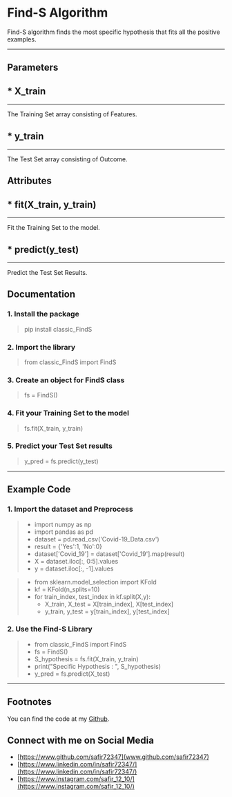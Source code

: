 Find-S Algorithm
===================


Find-S algorithm finds the most specific hypothesis that fits all the positive examples.

----------

Parameters
-------------

## * X_train 
-------------
The Training Set array consisting of Features.

## * y_train
-------------
The Test Set array consisting of Outcome.


Attributes
-------------

## * fit(X_train, y_train)
-------------
Fit the Training Set to the model.

## * predict(y_test)
-------------
Predict the Test Set Results.



<i class="icon-file"></i> Documentation
-------------

### 1.  Install the package
>  pip install classic_FindS

### 2. Import the library
>  from classic_FindS import FindS

### 3. Create an object for FindS class
> fs = FindS()

### 4. Fit your Training Set to the model
> fs.fit(X_train, y_train)

### 5. Predict your Test Set results
> y_pred = fs.predict(y_test)

----------



Example Code
-------------

### 1. Import the dataset and Preprocess
> * import numpy as np
> * import pandas as pd
> * dataset = pd.read_csv('Covid-19_Data.csv')
> * result = {'Yes':1, 'No':0}
> * dataset['Covid_19'] = dataset['Covid_19'].map(result)
> * X = dataset.iloc[:, 0:5].values
> * y = dataset.iloc[:, -1].values

> * from sklearn.model_selection import KFold
> * kf = KFold(n_splits=10)
> * for train_index, test_index in kf.split(X,y):
>	 * X_train, X_test = X[train_index], X[test_index]
>	 * y_train, y_test = y[train_index], y[test_index]

### 2. Use the Find-S Library
> * from classic_FindS import FindS
> * fs = FindS()            
> * S_hypothesis = fs.fit(X_train, y_train)
> * print("Specific Hypothesis : ", S_hypothesis)
> * y_pred = fs.predict(X_test) 


----------



Footnotes
-------------

You can find the code at my [Github](https://github.com/safir72347/ML-FindS-PyPi).



Connect with me on Social Media
-------------

* [https://www.github.com/safir72347](www.github.com/safir72347)
* [https://www.linkedin.com/in/safir72347/](https://www.linkedin.com/in/safir72347/)
* [https://www.instagram.com/safir_12_10/](https://www.instagram.com/safir_12_10/)